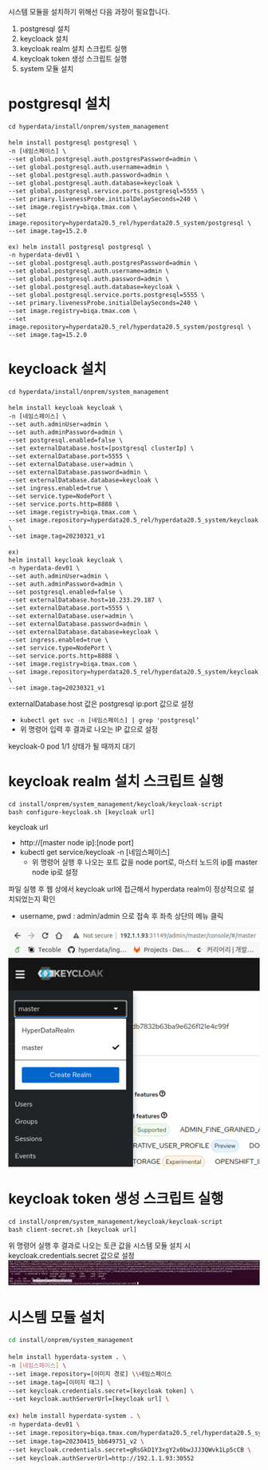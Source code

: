 

시스템 모듈을 설치하기 위해선 다음 과정이 필요합니다.
1. postgresql 설치
2. keycloack 설치
3. keycloak realm 설치 스크립트 실행
4. keycloak token 생성 스크립트 실행
5. system 모듈 설치

# postgresql 설치

```
cd hyperdata/install/onprem/system_management 

helm install postgresql postgresql \ 
-n [네임스페이스] \ 
--set global.postgresql.auth.postgresPassword=admin \ 
--set global.postgresql.auth.username=admin \ 
--set global.postgresql.auth.password=admin \ 
--set global.postgresql.auth.database=keycloak \ 
--set global.postgresql.service.ports.postgresql=5555 \ 
--set primary.livenessProbe.initialDelaySeconds=240 \
--set image.registry=biqa.tmax.com \
--set image.repository=hyperdata20.5_rel/hyperdata20.5_system/postgresql \
--set image.tag=15.2.0

ex) helm install postgresql postgresql \ 
-n hyperdata-dev01 \ 
--set global.postgresql.auth.postgresPassword=admin \ 
--set global.postgresql.auth.username=admin \ 
--set global.postgresql.auth.password=admin \ 
--set global.postgresql.auth.database=keycloak \ 
--set global.postgresql.service.ports.postgresql=5555 \ 
--set primary.livenessProbe.initialDelaySeconds=240 \
--set image.registry=biqa.tmax.com \
--set image.repository=hyperdata20.5_rel/hyperdata20.5_system/postgresql \
--set image.tag=15.2.0
```

# keycloack 설치

```
cd hyperdata/install/onprem/system_management

helm install keycloak keycloak \
-n [네임스페이스] \
--set auth.adminUser=admin \
--set auth.adminPassword=admin \
--set postgresql.enabled=false \
--set externalDatabase.host=[postgresql clusterIp] \
--set externalDatabase.port=5555 \
--set externalDatabase.user=admin \
--set externalDatabase.password=admin \
--set externalDatabase.database=keycloak \
--set ingress.enabled=true \
--set service.type=NodePort \
--set service.ports.http=8888 \
--set image.registry=biqa.tmax.com \
--set image.repository=hyperdata20.5_rel/hyperdata20.5_system/keycloak \
--set image.tag=20230321_v1

ex)
helm install keycloak keycloak \
-n hyperdata-dev01 \
--set auth.adminUser=admin \
--set auth.adminPassword=admin \
--set postgresql.enabled=false \
--set externalDatabase.host=10.233.29.187 \
--set externalDatabase.port=5555 \
--set externalDatabase.user=admin \
--set externalDatabase.password=admin \
--set externalDatabase.database=keycloak \
--set ingress.enabled=true \
--set service.type=NodePort \
--set service.ports.http=8888 \
--set image.registry=biqa.tmax.com \
--set image.repository=hyperdata20.5_rel/hyperdata20.5_system/keycloak \
--set image.tag=20230321_v1

```

externalDatabase.host 값은 postgresql ip:port 값으로 설정

-   `kubectl get svc -n [네임스페이스] | grep 'postgresql’`
-   위 명령어 입력 후 결과로 나오는 IP 값으로 설정

keycloak-0 pod 1/1 상태가 될 때까지 대기


# keycloak realm 설치 스크립트 실행


```
cd install/onprem/system_management/keycloak/keycloak-script 
bash configure-keycloak.sh [keycloak url]
```

keycloak url

-   http://[master node ip]:[node port]
-   kubectl get service/keycloak -n [네임스페이스]
    -   위 명령어 실행 후 나오는 포트 값을 node port로, 마스터 노드의 ip를 master node ip로 설정

파일 실행 후 웹 상에서 keycloak url에 접근해서 hyperdata realm이 정상적으로 설치되었는지 확인

-   username, pwd : admin/admin 으로 접속 후 좌측 상단의 메뉴 클릭

![keycloak-admin](./resources/keycloak-admin)

# keycloak token 생성 스크립트 실행

```
cd install/onprem/system_management/keycloak/keycloak-script 
bash client-secret.sh [keycloak url]
```

위 명령어 실행 후 결과로 나오는 토큰 값을 시스템 모듈 설치 시 keycloak.credentials.secret 값으로 설정
![keycloak-token](./resources/keycloak-token)

# 시스템 모듈 설치

```bash
cd install/onprem/system_management

helm install hyperdata-system . \
-n [네임스페이스] \
--set image.repository=[이미지 경로] \\네임스페이스
--set image.tag=[이미지 태그] \
--set keycloak.credentials.secret=[keycloak token] \
--set keycloak.authServerUrl=[keycloak url] \

ex) helm install hyperdata-system . \
-n hyperdata-dev01 \
--set image.repository=biqa.tmax.com/hyperdata20.5_rel/hyperdata20.5_system/system_management \
--set image.tag=20230415_bb649751_v2 \
--set keycloak.credentials.secret=gRsGkD1Y3xgY2x0bwJJJ3QWvk1Lp5cCB \
--set keycloak.authServerUrl=http://192.1.1.93:30552

```
